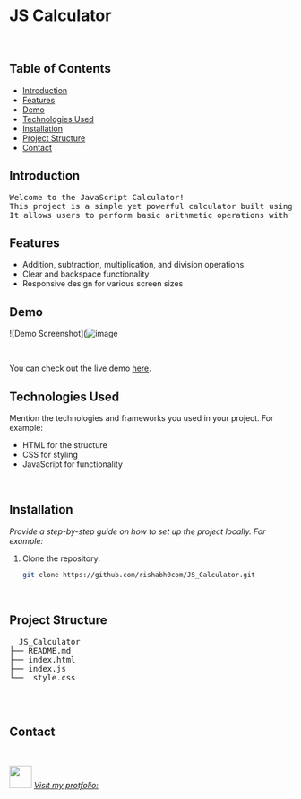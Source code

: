 # JS Calculator

<br>

## Table of Contents
- [Introduction](#introduction)
- [Features](#features)
- [Demo](#demo)
- [Technologies Used](#technologies-used)
- [Installation](#installation)
- [Project Structure](#project-structure)
- [Contact](#contact)

## Introduction
<pre>
Welcome to the JavaScript Calculator! 
This project is a simple yet powerful calculator built using HTML, CSS, and JavaScript. 
It allows users to perform basic arithmetic operations with ease.
</pre>

## Features
- Addition, subtraction, multiplication, and division operations
- Clear and backspace functionality
- Responsive design for various screen sizes

## Demo
![Demo Screenshot](![image](https://github.com/rishabh0com/JS_Calculator/assets/118434225/a0946104-6d4f-44dd-8cbb-6597956a6731)

<br>

You can check out the live demo [here](https://jscalculator0com.netlify.app/).
<br>

## Technologies Used
Mention the technologies and frameworks you used in your project. For example:
- HTML for the structure
- CSS for styling
- JavaScript for functionality
<br>

## Installation

<i>Provide a step-by-step guide on how to set up the project locally. For example:</i>

1. Clone the repository:
   ```bash
   git clone https://github.com/rishabh0com/JS_Calculator.git
<br>

## Project Structure

<pre>
  JS_Calculator
├── README.md
├── index.html
├── index.js
└──  style.css

</pre>

<br>

## Contact
<br>

<img src="https://rishabh-tripathi.vercel.app/assets/logo-CNRgfHXq.png" width="40px" >  <i> [Visit my protfolio:](https://rishabh-tripathi.vercel.app/) </i>


